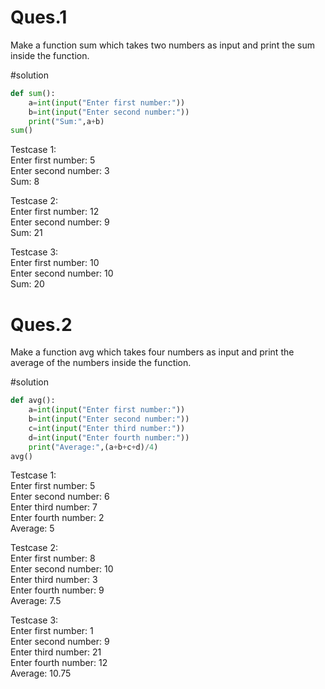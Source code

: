 # Ques.1 
Make a function sum which takes two numbers as input and print the sum inside
the function.

#solution
``` python
def sum():
    a=int(input("Enter first number:"))
    b=int(input("Enter second number:"))
    print("Sum:",a+b)
sum()
```
Testcase 1: \
Enter first number: 5\
Enter second number: 3\
Sum: 8

Testcase 2:\
Enter first number: 12\
Enter second number: 9\
Sum: 21

Testcase 3:\
Enter first number: 10\
Enter second number: 10\
Sum: 20

# Ques.2
Make a function avg which takes four numbers as input and print the average of the numbers
inside the function.

#solution
``` python
def avg():
    a=int(input("Enter first number:"))
    b=int(input("Enter second number:"))
    c=int(input("Enter third number:"))
    d=int(input("Enter fourth number:"))
    print("Average:",(a+b+c+d)/4)
avg()
```
Testcase 1: \
Enter first number: 5\
Enter second number: 6\
Enter third number: 7\
Enter fourth number: 2\
Average: 5

Testcase 2:\
Enter first number: 8\
Enter second number: 10\
Enter third number: 3\
Enter fourth number: 9\
Average: 7.5

Testcase 3:\
Enter first number: 1\
Enter second number: 9\
Enter third number: 21\
Enter fourth number: 12\
Average: 10.75